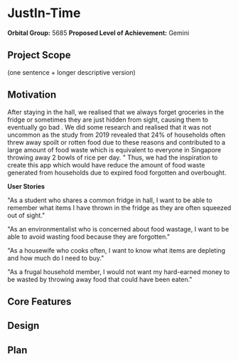 # JustIn-Time
**Orbital Group:** 5685
**Proposed Level of Achievement:** Gemini

## Project Scope
(one sentence + longer descriptive version)

## Motivation
After staying in the hall, we realised that we always forget groceries in the fridge or sometimes they are just hidden from sight, causing them to eventually go bad
. 
We did some research and realised that it was not uncommon as the study from 2019 revealed that 24% of households often threw away spoilt or rotten food due to these reasons and contributed to a large amount of food waste which is equivalent to everyone in Singapore throwing away 2 bowls of rice per day.
"
Thus, we had the inspiration to create this app which would have reduce the amount of food waste generated from households due to expired food forgotten and overbought.

**User Stories**

"As a student who shares a common fridge in hall, I want to be able to remember what items I have thrown in the fridge as they are often squeezed out of sight."

"As an environmentalist who is concerned about food wastage, I want to be able to avoid wasting food because they are forgotten."

"As a housewife who cooks often, I want to know what items are depleting and how much do I need to buy."

"As a frugal household member, I would not want my hard-earned money to be wasted by throwing away food that could have been eaten."

## Core Features

## Design

## Plan





